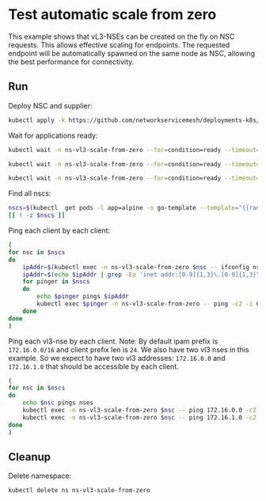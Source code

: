 # Test automatic scale from zero

This example shows that vL3-NSEs can be created on the fly on NSC requests.
This allows effective scaling for endpoints.
The requested endpoint will be automatically spawned on the same node as NSC,
allowing the best performance for connectivity.

## Run

Deploy NSC and supplier:
```bash
kubectl apply -k https://github.com/networkservicemesh/deployments-k8s/examples/features/vl3-scale-from-zero?ref=5b3436780d271619d899b554f9cdc13c025fea7b
```

Wait for applications ready:
```bash
kubectl wait -n ns-vl3-scale-from-zero --for=condition=ready --timeout=1m pod -l app=nse-supplier-k8s
```
```bash
kubectl wait -n ns-vl3-scale-from-zero --for=condition=ready --timeout=1m pod -l app=alpine
```
```bash
kubectl wait -n ns-vl3-scale-from-zero --for=condition=ready --timeout=1m pod -l app=nse-vl3-vpp
```

Find all nscs:
```bash
nscs=$(kubectl  get pods -l app=alpine -o go-template --template="{{range .items}}{{.metadata.name}} {{end}}" -n ns-vl3-scale-from-zero)
[[ ! -z $nscs ]]
```

Ping each client by each client:
```bash
(
for nsc in $nscs 
do
    ipAddr=$(kubectl exec -n ns-vl3-scale-from-zero $nsc -- ifconfig nsm-1) || exit
    ipAddr=$(echo $ipAddr | grep -Eo 'inet addr:[0-9]{1,3}\.[0-9]{1,3}\.[0-9]{1,3}\.[0-9]{1,3}'| cut -c 11-)
    for pinger in $nscs
    do
        echo $pinger pings $ipAddr
        kubectl exec $pinger -n ns-vl3-scale-from-zero -- ping -c2 -i 0.5 $ipAddr || exit
    done
done
)
```

Ping each vl3-nse by each client.
Note: By default ipam prefix is `172.16.0.0/16` and client prefix len is `24`. We also have two vl3 nses in this example. So we expect to have two vl3 addresses: `172.16.0.0` and `172.16.1.0` that should be accessible by each client.
```bash
(
for nsc in $nscs 
do
    echo $nsc pings nses
    kubectl exec -n ns-vl3-scale-from-zero $nsc -- ping 172.16.0.0 -c2 -i 0.5 || exit
    kubectl exec -n ns-vl3-scale-from-zero $nsc -- ping 172.16.1.0 -c2 -i 0.5 || exit
done
)
```

## Cleanup

Delete namespace:
```bash
kubectl delete ns ns-vl3-scale-from-zero
```
